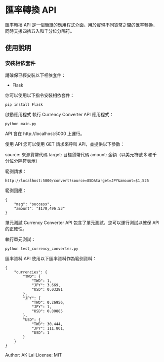 # 匯率轉換 API

匯率轉換 API 是一個簡單的應用程式介面，用於實現不同貨幣之間的匯率轉換，同時支援四捨五入和千分位分隔符。

## 使用說明
### 安裝相依套件

請確保已經安裝以下相依套件：

- Flask

你可以使用以下指令安裝相依套件：

```
pip install Flask
```

啟動應用程式
執行 Currency Converter API 應用程式：

```
python main.py
```

API 會在 http://localhost:5000 上運行。

使用 API
您可以使用 GET 請求來呼叫 API，並提供以下參數：

source: 來源貨幣代碼
target: 目標貨幣代碼
amount: 金額（以美元符號 $ 和千分位分隔符表示）

範例請求：
```
http://localhost:5000/convert?source=USD&target=JPY&amount=$1,525
```

範例回應：
```
{
    "msg": "success",
    "amount": "$170,496.53"
}
```

單元測試
Currency Converter API 包含了單元測試，您可以運行測試以確保 API 的正確性。

執行單元測試：
```
python test_currency_converter.py
```

匯率資料
API 使用以下匯率資料作為範例資料：
```
{
    "currencies": {
        "TWD": {
            "TWD": 1,
            "JPY": 3.669,
            "USD": 0.03281
        },
        "JPY": {
            "TWD": 0.26956,
            "JPY": 1,
            "USD": 0.00885
        },
        "USD": {
            "TWD": 30.444,
            "JPY": 111.801,
            "USD": 1
        }
    }
}

```

Author: AK Lai
License: MIT